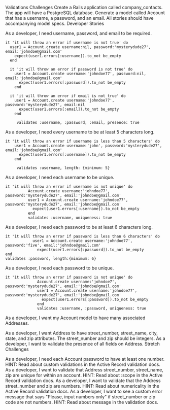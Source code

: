 Validations Challenges
Create a Rails application called company_contacts. The app will have a PostgreSQL database.
Generate a model called Account that has a username, a password, and an email.
All stories should have accompanying model specs.
Developer Stories

As a developer, I need username, password, and email to be required.

```
it 'it will throw an error if username is not true' do
  user1 = Account.create username:nil, password:'mysterydude27', email:'johndoe@gmail.com'
    expect(user1.errors[:username]).to_not be_empty
  end

  it 'it will throw an error if password is not true' do
    user1 = Account.create username:'johndoe77', password:nil, email:'johndoe@gmail.com'
      expect(user1.errors[:password]).to_not be_empty
    end

  it 'it will throw an error if email is not true' do
    user1 = Account.create username:'johndoe77', password:'mysterydude27', email:nil
      expect(user1.errors[:email]).to_not be_empty
    end

     validates :username, :password, :email, presence: true
```

As a developer, I need every username to be at least 5 characters long.

```
it 'it will throw an error if username is less than 5 characters' do
    user1 = Account.create username:'john', password:'mysterydude27', email:'johndoe@gmail.com'
      expect(user1.errors[:username]).to_not be_empty
    end

     validates :username, length: {minimum: 5}
```

As a developer, I need each username to be unique.
```
it 'it will throw an error if username is not unique' do
          Account.create username:'johndoe77', password:'mysterydude27', email:'johndoe@gmail.com'
          user1 = Account.create username:'johndoe77', password:'mysterydude27', email:'johndoe@gmail.com'
            expect(user1.errors[:username]).to_not be_empty
          end
          validates :username, uniqueness: true
```
As a developer, I need each password to be at least 6 characters long.

```
it 'it will throw an error if password is less than 6 characters' do
            user1 = Account.create username:'johndoe77', password:'five', email:'johndoe@gmail.com'
              expect(user1.errors[:password]).to_not be_empty
end
validates :password, length:{minimum: 6}
```
As a developer, I need each password to be unique.
```
it 'it will throw an error if password is not unique' do
              Account.create username:'johndoe7', password:'mysterydude27', email:'johndoe@gmail.com'
              user1 = Account.create username:'johndoe77', password:'mysterydude27', email:'johndoe@gmail.com'
                expect(user1.errors[:password]).to_not be_empty
              end
              validates :username, :password, uniqueness: true
```
As a developer, I want my Account model to have many associated Addresses.

As a developer, I want Address to have street_number, street_name, city, state, and zip attributes. The street_number and zip should be integers.
As a developer, I want to validate the presence of all fields on Address.
Stretch Challenges

As a developer, I need each Account password to have at least one number.
HINT: Read about custom validations in the Active Record validation docs.
As a developer, I want to validate that Address street_number, street_name, zip are unique for within an account.
HINT: Read about :scope in the Active Record validation docs.
As a developer, I want to validate that the Address street_number and zip are numbers.
HINT: Read about numericality in the Active Record validation docs.
As a developer, I want to see a custom error message that says "Please, input numbers only" if street_number or zip code are not numbers.
HINT: Read about message in the validation docs.

```

```

